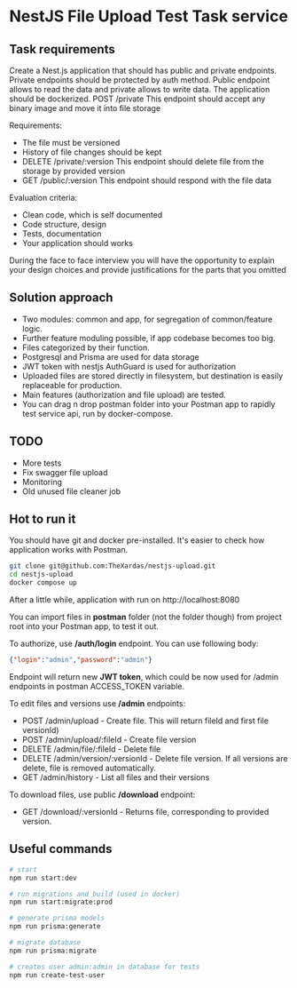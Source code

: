 
# NestJS File Upload Test Task service

## Task requirements

Create a Nest.js application that should has public and private endpoints.
Private endpoints should be protected by auth method.
Public endpoint allows to read the data and private allows to write data.
The application should be dockerized.
POST /private
This endpoint should accept any binary image and move it into file storage

Requirements:
- The file must be versioned
- History of file changes should be kept
- DELETE /private/:version
  This endpoint should delete file from the storage by provided version
- GET /public/:version
  This endpoint should respond with the file data

Evaluation criteria:
- Clean code, which is self documented
- Code structure, design
- Tests, documentation
- Your application should works

During the face to face interview you will have the opportunity
to explain your design choices and provide justifications for
the parts that you omitted

## Solution approach
- Two modules: common and app, for segregation of common/feature logic.
- Further feature moduling possible, if app codebase becomes too big.
- Files categorized by their function.
- Postgresql and Prisma are used for data storage
- JWT token with nestjs AuthGuard is used for authorization
- Uploaded files are stored directly in filesystem, but destination is easily replaceable for production.
- Main features (authorization and file upload) are tested.
- You can drag n drop postman folder into your Postman app to rapidly test service api, run by docker-compose.

## TODO
- More tests
- Fix swagger file upload
- Monitoring
- Old unused file cleaner job

## Hot to run it

You should have git and docker pre-installed. It's easier to check how application works with Postman.

```bash
git clone git@github.com:TheXardas/nestjs-upload.git
cd nestjs-upload
docker compose up
```
After a little while, application with run on http://localhost:8080

You can import files in **postman** folder (not the folder though) from project root into your Postman app, to test it out.

To authorize, use **/auth/login** endpoint. You can use following body:
```json
{"login":"admin","password":"admin"}
```
Endpoint will return new **JWT token**, which could be now used for /admin endpoints in postman ACCESS_TOKEN variable.

To edit files and versions use **/admin** endpoints:
- POST /admin/upload - Create file. This will return fileId and first file versionId)
- POST /admin/upload/:fileId - Create file version
- DELETE /admin/file/:fileId - Delete file
- DELETE /admin/version/:versionId - Delete file version. If all versions are delete, file is removed automatically.
- GET /admin/history - List all files and their versions

To download files, use public **/download** endpoint:
- GET /download/:versionId - Returns file, corresponding to provided version.

## Useful commands

```bash
# start
npm run start:dev

# run migrations and build (used in docker)
npm run start:migrate:prod

# generate prisma models
npm run prisma:generate

# migrate database
npm run prisma:migrate

# creates user admin:admin in database for tests
npm run create-test-user
```
